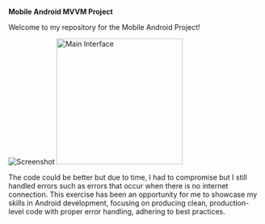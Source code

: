 **Mobile Android MVVM Project**

Welcome to my repository for the Mobile Android Project! 

![Screenshot](https://github.com/kwawmannanjnr/CountryList-MVVM/assets/14861547/c73d54aa-d6b3-40aa-9357-38870474bc1c)
<img src="https://github.com/kwawmannanjnr/CountryList-MVVM/assets/14861547/c73d54aa-d6b3-40aa-9357-38870474bc1c" alt="Main Interface" title="Main Interface of the App" width="250"/>

The code could be better but due to time, I had to compromise but I still handled errors such as errors that occur when there is no internet connection.
This exercise has been an opportunity for me to showcase my skills in Android development, focusing on producing clean, production-level code with proper error handling, adhering to best practices.
